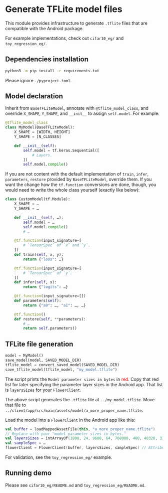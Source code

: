 # Generate TFLite model files

This module provides infrastructure to generate `.tflite` files that are compatible with the Android package.

For example implementations, check out `cifar10_eg/` and `toy_regression_eg/`.

## Dependencies installation

```sh
python3 -m pip install -r requirements.txt
```

Please ignore `./pyproject.toml`.

## Model declaration

Inherit from `BaseTFLiteModel`, annotate with `@tflite_model_class`, and override `X_SHAPE`, `Y_SHAPE`, and `__init__` to assign `self.model`.
For example:

```python
@tflite_model_class
class MyModel(BaseTFLiteModel):
    X_SHAPE = [WIDTH, HEIGHT]
    Y_SHAPE = [N_CLASSES]

    def __init__(self):
        self.model = tf.keras.Sequential([
            # Layers.
        ])
        self.model.compile()
```

If you are not content with the default implementation of `train`, `infer`, `parameters`, `restore` provided by `BaseTFLiteModel`, override them.
If you want the change how the `tf.function` conversions are done, though, you would need to write the whole class yourself (exactly like below):

```python
class CustomModel(tf.Module):
    X_SHAPE = …
    Y_SHAPE = …

    def __init__(self, …):
        self.model = …
        self.model.compile()
        # …

    @tf.function(input_signature=[
        # `TensorSpec` of `x` and `y`.
    ])
    def train(self, x, y):
        return {"loss": …}

    @tf.function(input_signature=[
        # `TensorSpec` of `y`.
    ])
    def infer(self, x):
        return {"logits": …}

    @tf.function(input_signature=[])
    def parameters(self):
        return {"a0": …, "a1": …, …}

    @tf.function()
    def restore(self, **parameters):
        # …
        return self.parameters()
```

## TFLite file generation

```python
model = MyModel()
save_model(model, SAVED_MODEL_DIR)
tflite_model = convert_saved_model(SAVED_MODEL_DIR)
save_tflite_model(tflite_model, "my_model.tflite")
```

The script prints the `Model parameter sizes in bytes` in <span style="color: red;">red</span>. Copy that red list for later specifying the parameter layer sizes in the Android app.
That list is `layersSizes` for your `FlowerClient`.

The above script generates the `.tflite` file at `../my_model.tflite`. Move that file to `../client/app/src/main/assets/model/a_more_proper_name.tflite`.

Load the model into a `FlowerClient` in the Android app like this:

```kotlin
val buffer = loadMappedAssetFile(this, "a_more_proper_name.tflite")
// Replace with your "model parameter sizes in bytes."
val layersSizes = intArrayOf(1800, 24, 9600, 64, 768000, 480, 40320, 336, 3360, 40)
val sampleSpec = …
flowerClient = FlowerClient(buffer, layersSizes, sampleSpec) // Attribute of your `Activity`.
```

For validation, see the `toy_regression_eg/` example.

## Running demo

Please see `cifar10_eg/README.md` and `toy_regression_eg/README.md`.
